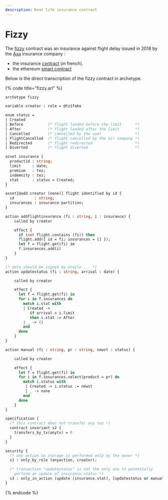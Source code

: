 ```yaml
---
description: Real life insurance contract
---
```


# Fizzy

The [fizzy](https://fizzy.axa/fr/) contract was an insurance against flight delay issued in 2018 by the [Axa](https://www.axa.com/en/) insurance company :

* the insurance [contract](https://fizzy.axa/fr/static/media/conditions-generales.38af84e2.pdf) \(in french\).
* the ethereum [smart contract](https://etherscan.io/address/0xe083515d1541f2a9fd0ca03f189f5d321c73b872#code)

Below is the direct  transcription of the fizzy contract in archetype.

{% code title="fizzy.arl" %}
```ocaml
archetype fizzy

variable creator : role = @tz1fake

enum status =
| Created
| Before           (* flight landed before the limit      *)
| After            (* flight landed after the limit       *)
| Cancelled        (* cancelled by the user               *)
| FlightCancelled  (* flight cancelled by the air company *)
| Redirected       (* flight redirected                   *)
| Diverted         (* flight diverted                     *)

asset insurance {
  productid : string;
  limit     : date;
  premium   : tez;
  indemnity : tez;
  stat      : status = Created;
}

asset[@add creator (none)] flight identified by id {
  id         : string;
  insurances : insurance partition;
}

action addflightinsurance (fi : string, i : insurance) {
    called by creator

    effect {
      if (not flight.contains (fi)) then
      flight.add({ id = fi; insurances = [] });
      let f = flight.get(fi) in
      f.insurances.add(i)
    }
}

(* data should be signed by oracle ... *)
action updatestatus (fi : string, arrival : date) {

    called by creator

    effect {
      let f = flight.get(fi) in
      for i in f.insurances do
        match i.stat with
        | Created ->
           if arrival > i.limit
           then i.stat := After
        | _ -> ()
        end
      done
    }
}

action manual (fi : string, pr : string, newst : status) {

    called by creator

    effect {
      let f = flight.get(fi) in
      for i in f.insurances.select(product = pr) do
        match i.status with
         | Created -> i.status := newst
         | _ -> none
        end
      done
    }
}

specification {
  (* this contract does not transfer any tez *)
  contract invariant s2 {
    transfers_by_tx(anytx) = 0
  }
}

security {
  (* any action on storage is performed only by the owner *)
  s1 : only_by_role (anyaction, creator);

  (* transaction "updatestatus" is not the only one to potentially
    perform an update of insurance status *)
  s3 : only_in_action (update (insurance.stat), [updatestatus or manual]);
}

```
{% endcode %}

